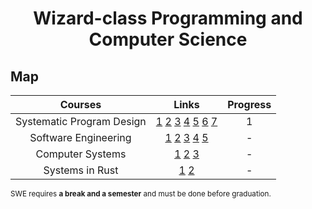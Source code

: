 <div align="center" style="text-align: center">
<h1>Wizard-class Programming and Computer Science</h1>
</div>

## Map
Courses | Links | Progress
:--: | :--: | :--:
Systematic Program Design | [1](https://www.edx.org/learn/coding/university-of-british-columbia-how-to-code-simple-data) [2](https://www.edx.org/learn/coding/university-of-british-columbia-how-to-code-complex-data) [3](https://course.ccs.neu.edu/cs2510sp22/index.html) [4](https://course.ccs.neu.edu/cs3500f19/) [5](https://www.coursera.org/learn/programming-languages) [6](https://www.coursera.org/learn/programming-languages-part-b) [7](https://www.coursera.org/learn/programming-languages-part-c) | 1
Software Engineering | [1](https://missing.csail.mit.edu/) [2](https://learngitbranching.js.org/) [3](https://www.edx.org/learn/software-engineering/university-of-british-columbia-software-engineering-introduction) [4](https://fullstackopen.com/en/) [5](https://www.theodinproject.com/paths/full-stack-javascript/courses/getting-hired) | -
Computer Systems | [1](https://cs50.harvard.edu/x/2025/weeks/4/) [2](https://www.youtube.com/playlist?list=PL0j-r-omG7i0-mnsxN5T4UcVS1Di0isqf) [3](https://csapp.cs.cmu.edu/) | -
Systems in Rust | [1](https://doc.rust-lang.org/book/) [2](https://www.manning.com/books/rust-in-action) | -

<sub>SWE requires **a break and a semester** and must be done before graduation.</sub>